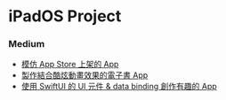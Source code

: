 # iPadOS Project

### Medium
+ [模仿 App Store 上架的 App](https://medium.com/@starmoon900709/ios-%E6%A8%A1%E4%BB%BF-app-store-%E4%B8%8A%E6%9E%B6%E7%9A%84-app-d948ac5efba6)
+ [製作結合酷炫動畫效果的電子書 App](https://medium.com/@starmoon900709/ios-%E8%A3%BD%E4%BD%9C%E7%B5%90%E5%90%88%E9%85%B7%E7%82%AB%E5%8B%95%E7%95%AB%E6%95%88%E6%9E%9C%E7%9A%84%E9%9B%BB%E5%AD%90%E6%9B%B8-app-7ffb308b22a9)
+ [使用 SwiftUI 的 UI 元件 & data binding 創作有趣的 App](https://medium.com/@starmoon900709/ios-%E4%BD%BF%E7%94%A8-swiftui-%E7%9A%84-ui-%E5%85%83%E4%BB%B6-data-binding-%E5%89%B5%E4%BD%9C%E6%9C%89%E8%B6%A3%E7%9A%84-app-ffc3b045859)
